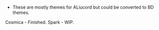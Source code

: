 - These are mostly themes for ALiucord but could be converted to BD themes. 

Cosmica - Finished.
Spark - WIP.
